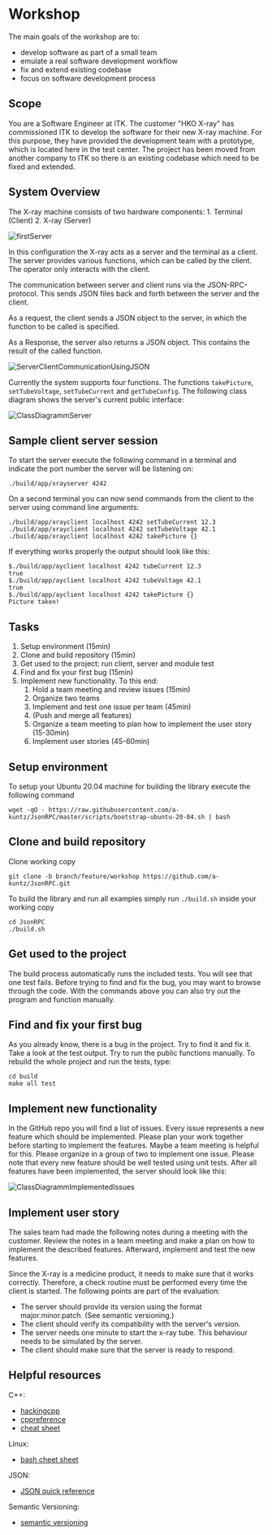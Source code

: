 # Workshop

The main goals of the workshop are to:

- develop software as part of a small team
- emulate a real software development workflow
- fix and extend existing codebase
- focus on software development process


## Scope

You are a Software Engineer at ITK.
The customer "HKO X-ray" has commissioned ITK to develop the software for their new X-ray machine. For this purpose, they have provided the development team with a prototype, which is located here in the test center. The project has been moved from another company to ITK so there is an existing codebase which need to be fixed and extended.

## System Overview

The X-ray machine consists of two hardware components:
    1. Terminal (Client)
    2. X-ray (Server)

![firstServer](http://www.plantuml.com/plantuml/proxy?cache=no&src=https://raw.githubusercontent.com/a-kuntz/JsonRPC/branch/feature/workshop/workshop/doc/plantuml/firstServer.txt)

In this configuration the X-ray acts as a server and the terminal as a client.
The server provides various functions, which can be called by the client. The operator only interacts with the client.

The communication between server and client runs via the JSON-RPC-protocol.
This sends JSON files back and forth between the server and the client.

As a request, the client sends a JSON object to the server, in which the function to be called is specified.

As a Response, the server also returns a JSON object. This contains the result of the called function.

![ServerClientCommunicationUsingJSON](http://www.plantuml.com/plantuml/proxy?cache=no&src=https://raw.githubusercontent.com/a-kuntz/JsonRPC/branch/feature/workshop/workshop/doc/plantuml/server_client_communication.txt)

Currently the system supports four functions. The functions `takePicture`, `setTubeVoltage`, `setTubeCurrent` and `getTubeConfig`. The following class diagram shows the server's current public interface:

![ClassDiagrammServer](http://www.plantuml.com/plantuml/proxy?cache=no&src=https://raw.githubusercontent.com/a-kuntz/JsonRPC/branch/feature/workshop/workshop/doc/plantuml/class_diagramm_server.txt)

## Sample client server session

To start the server execute the following command in a terminal and indicate the port number the server will be listening on:

```shell
./build/app/xrayserver 4242
```

On a second terminal you can now send commands from the client to the server using command line arguments:

```shell
./build/app/xrayclient localhost 4242 setTubeCurrent 12.3
./build/app/xrayclient localhost 4242 setTubeVoltage 42.1
./build/app/xrayclient localhost 4242 takePicture {}
```

If everything works properly the output should look like this:

```shell
$./build/app/ayclient localhost 4242 tubeCurrent 12.3
true
$./build/app/ayclient localhost 4242 tubeVoltage 42.1
true
$./build/app/ayclient localhost 4242 takePicture {}
Picture taken!
```

## Tasks

1. Setup environment (15min)
1. Clone and build repository (15min)
1. Get used to the project: run client, server and module test
1. Find and fix your first bug (15min)
1. Implement new functionality. To this end:
    1. Hold a team meeting and review issues (15min)
    1. Organize two teams
    1. Implement and test one issue per team (45min)
    1. (Push and merge all features)
    1. Organize a team meeting to plan how to implement the user story (15-30min)
    1. Implement user stories (45-60min)

## Setup environment

To setup your Ubuntu 20.04 machine for building the library execute the following command

```shell
wget -qO - https://raw.githubusercontent.com/a-kuntz/JsonRPC/master/scripts/bootstrap-ubuntu-20-04.sh | bash
```

## Clone and build repository

Clone working copy

```shell
git clone -b branch/feature/workshop https://github.com/a-kuntz/JsonRPC.git
```

To build the library and run all examples simply run `./build.sh` inside your working copy

```shell
cd JsonRPC
./build.sh
```

## Get used to the project

The build process automatically runs the included tests. You will see that one test fails. Before trying to find and fix the bug, you may want to browse through the code. With the commands above you can also try out the program and function manually.

## Find and fix your first bug

As you already know, there is a bug in the project. Try to find it and fix it. Take a look at the test output. Try to run the public functions manually. To rebuild the whole project and run the tests, type:

```shell
cd build
make all test
```

## Implement new functionality

In the GitHub repo you will find a list of issues. Every issue represents a new feature which should be implemented. Please plan your work together before starting to implement the features. Maybe a team meeting is helpful for this. Please organize in a group of two to implement one issue. Please note that every new feature should be well tested using unit tests. After all features have been implemented, the server should look like this:

![ClassDiagrammImplementedIssues](http://www.plantuml.com/plantuml/proxy?cache=no&src=https://raw.githubusercontent.com/a-kuntz/JsonRPC/branch/feature/workshop/workshop/doc/plantuml/class_diagramm_implemented_issues.txt)

## Implement user story

The sales team had made the following notes during a meeting with the customer. Review the notes in a team meeting and make a plan on how to implement the described features. Afterward, implement and test the new features.

Since the X-ray is a medicine product, it needs to make sure that it works correctly. Therefore, a check routine must be performed every time the client is started. The following points are part of the evaluation:

* The server should provide its version using the format major.minor.patch. (See semantic versioning.)
* The client should verify its compatibility with the server's version.
* The server needs one minute to start the x-ray tube. This behaviour needs to be simulated by the server.
* The client should make sure that the server is ready to respond.

## Helpful resources

C++:
* [hackingcpp](https://hackingcpp.com)
* [cppreference](https://en.cppreference.com/w/)
* [cheat sheet](https://github.com/mortennobel/cpp-cheatsheet)

Linux:
* [bash cheet sheet](https://www2.icp.uni-stuttgart.de/~icp/mediawiki/images/b/bd/Sim_Meth_I_T0_cheat_sheet_10_11.pdf)

JSON:
* [JSON quick reference](https://quickref.me/json)

Semantic Versioning:
* [semantic versioning](https://semver.org/lang/de/)
